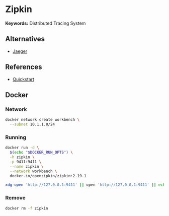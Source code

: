 # Zipkin

**Keywords:** Distributed Tracing System

## Alternatives

- [Jaeger](/jaeger.md)

## References

- [Quickstart](https://zipkin.io/pages/quickstart.html)

## Docker

### Network

```sh
docker network create workbench \
  --subnet 10.1.1.0/24
```

### Running

```sh
docker run -d \
  $(echo "$DOCKER_RUN_OPTS") \
  -h zipkin \
  -p 9411:9411 \
  --name zipkin \
  --network workbench \
  docker.io/openzipkin/zipkin:2.19.1
```

```sh
xdg-open 'http://127.0.0.1:9411' || open 'http://127.0.0.1:9411' || echo -e '[INFO]\thttp://127.0.0.1:9411'
```

### Remove

```sh
docker rm -f zipkin
```
